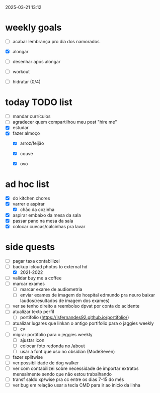 
2025-03-21 13:12

# weekly goals
- [ ] acabar lembrança pro dia dos namorados
- [x] alongar
- [ ] desenhar após alongar
- [ ] workout
- [ ] hidratar (0/4)


# today TODO list
- [ ] mandar currículos
- [ ] agradecer quem compartilhou meu post "hire me"
- [x] estudar
- [x] fazer almoço
	- [x] arroz/feijão
	- [x] couve
	- [x] ovo


# ad hoc list
- [x] do kitchen chores
- [x] varrer e aspirar
	- [x] chão da cozinha
- [x] aspirar embaixo da mesa da sala
- [x] passar pano na mesa da sala
- [x] colocar cuecas/calcinhas pra lavar

# side quests
- [ ] pagar taxa contabilizei
- [ ] backup icloud photos to external hd
	- [x] 2021-2022
- [ ] validar buy me a coffee
- [ ] marcar exames
	- [ ] marcar exame de audiometria 
	- [ ] enviar exames de imagem do hospital edmundo pra neuro baixar laudos(resultados de imagem dos exames)
- [ ] ver se tenho direito a reembolso dpvat por conta do acidente
- [ ] atualizar texto perfil
	- [ ] portifolio (https://lsfernandes92.github.io/portifolio/)
- [ ] atualizar lugares que linkan o antigo portifolio para o jaggies weekly
	- [ ] cv
- [ ] migrar portifolio para o jeggies weekly
	- [ ] ajustar icon
	- [ ] colocar foto redonda no /about
	- [ ] usar a font que uso no obsidian (ModeSeven)
- [ ] fazer splitwise
- [ ] ver possibilidade de dog walker
- [ ] ver com contabilizei sobre necessidade de importar extratos mensalmente sendo que não estou trabalhando
- [ ] transf saldo xp/wise pra cc entre os dias 7-15 do mês
- [ ] ver bug em relação usar a tecla CMD para ir ao inicio da linha
